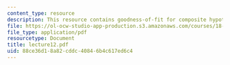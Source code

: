 ```yaml
---
content_type: resource
description: This resource contains goodness-of-fit for composite hypotheses.
file: https://ol-ocw-studio-app-production.s3.amazonaws.com/courses/18-443-statistics-for-applications-fall-2006/88ce36d18a82cddc40846b4c617ed6c4_lecture12.pdf
file_type: application/pdf
resourcetype: Document
title: lecture12.pdf
uid: 88ce36d1-8a82-cddc-4084-6b4c617ed6c4
---
```


